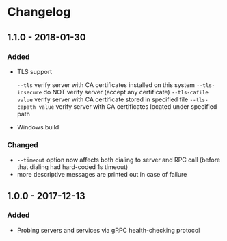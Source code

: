 # Changelog

## 1.1.0 - 2018-01-30

### Added

- TLS support

   `--tls`              verify server with CA certificates installed on this system
   `--tls-insecure`     do NOT verify server (accept any certificate)
   `--tls-cafile value` verify server with CA certificate stored in specified file
   `--tls-capath value` verify server with CA certificates located under specified path
- Windows build

### Changed

- `--timeout` option now affects both dialing to server and RPC call (before that dialing had hard-coded 1s timeout)
- more descriptive messages are printed out in case of failure

## 1.0.0 - 2017-12-13

### Added

- Probing servers and services via gRPC health-checking protocol
